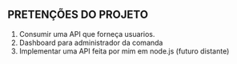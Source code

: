 ## PRETENÇÕES DO PROJETO

1. Consumir uma API que forneça usuarios.
2. Dashboard para administrador da comanda
3. Implementar uma API feita por mim em node.js (futuro distante)

